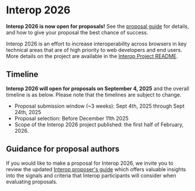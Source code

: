 # Interop 2026

**Interop 2026 is now open for proposals!** See the [proposal guide](../making-a-proposal.md) for details, and how to give your proposal the best chance of success.

Interop 2026 is an effort to increase interoperability across browsers in key technical areas that are of high priority to web developers and end users. More details on the project are available in the [Interop Project README](https://github.com/web-platform-tests/interop/blob/main/README.md).

## Timeline

**Interop 2026 will open for proposals on September 4, 2025** and the overall timeline is as below. Please note that the timelines are subject to change.
- Proposal submission window (~3 weeks): Sept 4th, 2025 through Sept 24th, 2025
- Proposal selection: Before December 11th 2025
- Scope of the Interop 2026 project published: the first half of February, 2026.

## Guidance for proposal authors

If you would like to make a proposal for Interop 2026, we invite you to review the updated [Interop proposer's guide](../making-a-proposal.md) which offers valuable insights into the signals and criteria that Interop participants will consider when evaluating proposals.
